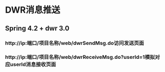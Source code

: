 # DWR消息推送
## Spring 4.2 + dwr 3.0
### http://ip:端口/项目名称/web/dwrSendMsg.do访问发送页面
### http://ip:端口/项目名称/web/dwrReceiveMsg.do?userId=1模拟对应userId消息接收页面
